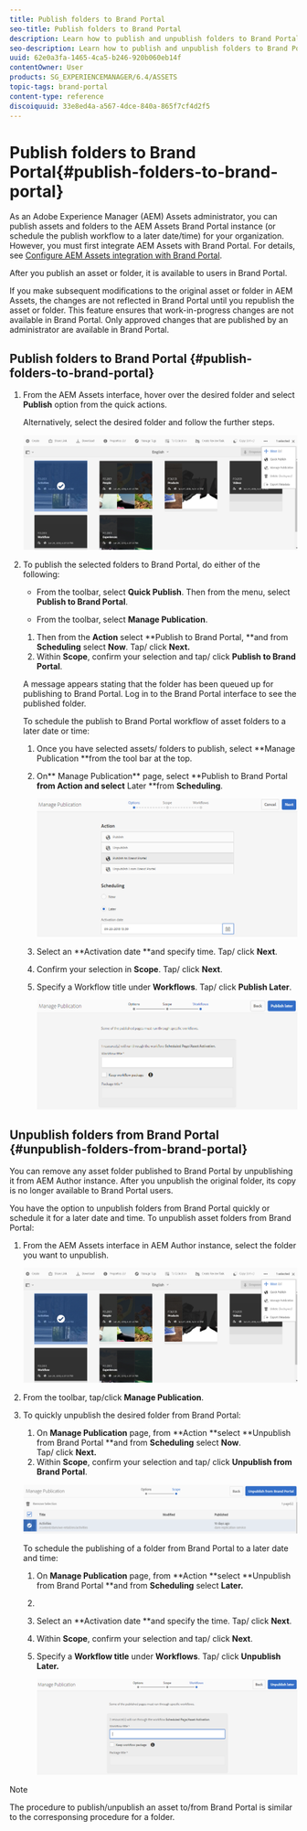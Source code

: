 ```yaml
---
title: Publish folders to Brand Portal
seo-title: Publish folders to Brand Portal
description: Learn how to publish and unpublish folders to Brand Portal.
seo-description: Learn how to publish and unpublish folders to Brand Portal.
uuid: 62e0a3fa-1465-4ca5-b246-920b060eb14f
contentOwner: User
products: SG_EXPERIENCEMANAGER/6.4/ASSETS
topic-tags: brand-portal
content-type: reference
discoiquuid: 33e8ed4a-a567-4dce-840a-865f7cf4d2f5
---
```


# Publish folders to Brand Portal{#publish-folders-to-brand-portal}

As an Adobe Experience Manager (AEM) Assets administrator, you can publish assets and folders to the AEM Assets Brand Portal instance (or schedule the publish workflow to a later date/time) for your organization. However, you must first integrate AEM Assets with Brand Portal. For details, see [Configure AEM Assets integration with Brand Portal](../../assets/using/brand-portal-configuring-integration.md).

After you publish an asset or folder, it is available to users in Brand Portal.

If you make subsequent modifications to the original asset or folder in AEM Assets, the changes are not reflected in Brand Portal until you republish the asset or folder. This feature ensures that work-in-progress changes are not available in Brand Portal. Only approved changes that are published by an administrator are available in Brand Portal.

## Publish folders to Brand Portal {#publish-folders-to-brand-portal}

1. From the AEM Assets interface, hover over the desired folder and select **Publish** option from the quick actions.

   Alternatively, select the desired folder and follow the further steps.

   ![](assets/publish2bp.png)

1. To publish the selected folders to Brand Portal, do either of the following:

    * From the toolbar, select **Quick Publish**. Then from the menu, select **Publish to Brand Portal**.
    
    * From the toolbar, select **Manage Publication**.

    1. Then from the **Action** select **Publish to Brand Portal, **and from **Scheduling** select **Now**. Tap/ click **Next.**
    1. Within **Scope**, confirm your selection and tap/ click **Publish to Brand Portal**.

   A message appears stating that the folder has been queued up for publishing to Brand Portal. Log in to the Brand Portal interface to see the published folder.

   To schedule the publish to Brand Portal workflow of asset folders to a later date or time:

    1. Once you have selected assets/ folders to publish, select **Manage Publication **from the tool bar at the top.
    1. On** Manage Publication** page, select **Publish to Brand Portal **from **Action** and select** Later **from **Scheduling**.
    
       ![](assets/publishlaterbp.png)

    1. Select an **Activation date **and specify time. Tap/ click **Next**.
    1. Confirm your selection in **Scope**. Tap/ click **Next**.
    1. Specify a Workflow title under **Workflows**. Tap/ click **Publish Later**.
    
       ![](assets/manageschedulepub.png)

## Unpublish folders from Brand Portal {#unpublish-folders-from-brand-portal}

You can remove any asset folder published to Brand Portal by unpublishing it from AEM Author instance. After you unpublish the original folder, its copy is no longer available to Brand Portal users.

You have the option to unpublish folders from Brand Portal quickly or schedule it for a later date and time. To unpublish asset folders from Brand Portal:

1. From the AEM Assets interface in AEM Author instance, select the folder you want to unpublish.

   ![](assets/publish2bp-1.png)

1. From the toolbar, tap/click **Manage Publication**.  

1. To quickly unpublish the desired folder from Brand Portal:

    1. On **Manage Publication** page, from **Action **select **Unpublish from Brand Portal **and from **Scheduling** select **Now**.  
       Tap/ click **Next.**
    1. Within **Scope**, confirm your selection and tap/ click **Unpublish from Brand Portal**.

   ![](assets/confirm-unpublish.png)

   To schedule the publishing of a folder from Brand Portal to a later date and time:

    1. On **Manage Publication** page, from **Action **select **Unpublish from Brand Portal **and from **Scheduling** select **Later.**
    1. 
    1. Select an **Activation date **and specify the time. Tap/ click **Next**.
    1. Within **Scope**, confirm your selection and tap/ click **Next**.
    1. Specify a **Workflow title** under **Workflows**. Tap/ click **Unpublish Later.**
    
       ![](assets/unpublishworkflows.png)

>[!NOTE]
>
>The procedure to publish/unpublish an asset to/from Brand Portal is similar to the corresponsing procedure for a folder.

